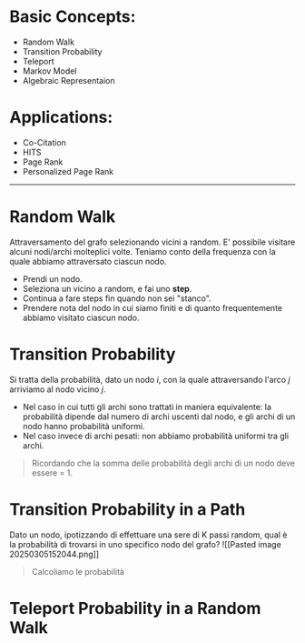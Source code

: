 # Basic Concepts:
- Random Walk
- Transition Probability
- Teleport
- Markov Model
- Algebraic Representaion

# Applications:
- Co-Citation
- HITS
- Page Rank
- Personalized Page Rank

---

# Random Walk
Attraversamento del grafo selezionando vicini a random. E' possibile visitare alcuni nodi/archi molteplici volte. Teniamo conto della frequenza con la quale abbiamo attraversato ciascun nodo.
- Prendi un nodo.
- Seleziona un vicino a random, e fai uno **step**.
- Continua a fare steps fin quando non sei "stanco".
- Prendere nota del nodo in cui siamo finiti e di quanto frequentemente abbiamo visitato ciascun nodo.

# Transition Probability
Si tratta della probabilità, dato un nodo $i$, con la quale attraversando l'arco $j$ arriviamo al nodo vicino $j$.
- Nel caso in cui tutti gli archi sono trattati in maniera equivalente: la probabilità dipende dal numero di archi uscenti dal nodo, e gli archi di un nodo hanno probabilità uniformi.
- Nel caso invece di archi pesati: non abbiamo probabilità uniformi tra gli archi.

> Ricordando che la somma delle probabilità degli archi di un nodo deve essere = 1.

# Transition Probability in a Path
Dato un nodo, ipotizzando di effettuare una sere di K passi random, qual è la probabilità di trovarsi in uno specifico nodo del grafo?
![[Pasted image 20250305152044.png]]
> Calcoliamo le probabilità

# Teleport Probability in a Random Walk